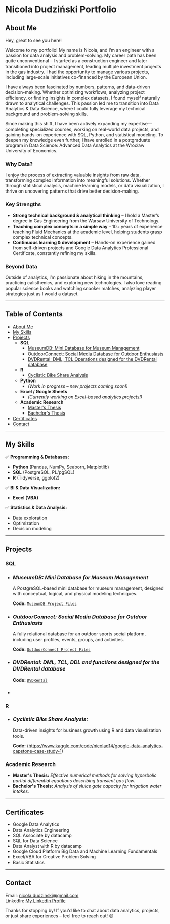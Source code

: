 # Nicola Dudziński Portfolio

## About Me
Hey, great to see you here!

Welcome to my portfolio! My name is Nicola, and I’m an engineer with a passion for data analysis and problem-solving. My career path has been quite unconventional – I started as a construction engineer and later transitioned into project management, leading multiple investment projects in the gas industry. I had the opportunity to manage various projects, including large-scale initiatives co-financed by the European Union.

I have always been fascinated by numbers, patterns, and data-driven decision-making. Whether optimizing workflows, analyzing project efficiency, or finding insights in complex datasets, I found myself naturally drawn to analytical challenges. This passion led me to transition into Data Analytics & Data Science, where I could fully leverage my technical background and problem-solving skills.

Since making this shift, I have been actively expanding my expertise—completing specialized courses, working on real-world data projects, and gaining hands-on experience with SQL, Python, and statistical modeling. To deepen my knowledge even further, I have enrolled in a postgraduate program in Data Science: Advanced Data Analytics at the Wrocław University of Economics.

### Why Data?

I enjoy the process of extracting valuable insights from raw data, transforming complex information into meaningful solutions. Whether through statistical analysis, machine learning models, or data visualization, I thrive on uncovering patterns that drive better decision-making.

### Key Strengths

- **Strong technical background & analytical thinking** – I hold a Master’s degree in Gas Engineering from the Warsaw University of Technology.
- **Teaching complex concepts in a simple way** – 10+ years of experience teaching Fluid Mechanics at the academic level, helping students grasp complex technical concepts.
- **Continuous learning & development** – Hands-on experience gained from self-driven projects and Google Data Analytics Professional Certificate, constantly refining my skills.

### Beyond Data

Outside of analytics, I’m passionate about hiking in the mountains, practicing calisthenics, and exploring new technologies. I also love reading popular science books and watching snooker matches, analyzing player strategies just as I would a dataset.

---

## Table of Contents

- [About Me](#about-me)
- [My Skills](#my-skills)
- [Projects](#projects)
  - **SQL**
    - [MuseumDB: Mini Database for Museum Management](#museumdb-mini-database-for-museum-management)
    - [OutdoorConnect: Social Media Database for Outdoor Enthusiasts](#outdoorconnect-social-media-database-for-outdoor-enthusiasts)
    - [DVDRental: DML, TCL Operations designed for the DVDRental database](#DVDRental-DML-TCL-Operations-designed-for-the-DVDRental-database)
  - **R**
    - [Cyclistic Bike Share Analysis](#cyclistic-bike-share-analysis)
  - **Python**
    - *(Work in progress – new projects coming soon!)*
  - **Excel / Google Sheets**
    - *(Currently working on Excel-based analytics projects!)*
  - **Academic Research**
    - [Master's Thesis](#masters-thesis)
    - [Bachelor's Thesis](#bachelors-thesis)
- [Certificates](#certificates)
- [Contact](#contact)


---

## My Skills

✅ **Programming & Databases:**  
   - **Python** (Pandas, NumPy, Seaborn, Matplotlib)  
   - **SQL** (PostgreSQL, PL/pgSQL)  
   - **R** (Tidyverse, ggplot2)  

✅ **BI & Data Visualization:**  
   - **Excel (VBA)**  

✅ **Statistics & Data Analysis:**  
   - Data exploration  
   - Optimization  
   - Decision modeling  

---

## Projects

### **SQL**
  - ### *MuseumDB: Mini Database for Museum Management*
    A PostgreSQL-based mini database for museum management, designed with conceptual, logical, and physical modeling techniques.
    
    **Code:** [`MuseumDB Project Files`](https://github.com/nico14-d/Portfolio/tree/main/Projects/SQL/MuseumDB)

  - ### *OutdoorConnect: Social Media Database for Outdoor Enthusiasts*

    A fully relational database for an outdoor sports social platform, including user profiles, events, groups, and activities.

    **Code:** [`OutdoorConnect Project Files`](https://github.com/nico14-d/Portfolio/tree/main/Projects/SQL/OutdoorConnect)

  - ### *DVDRental: DML, TCL, DDL and functions designed for the DVDRental database*

    **Code:** [`DVDRental`](https://github.com/nico14-d/Portfolio/tree/main/Projects/SQL/DVDRental)

  - ### 


### **R**
  - ### *Cyclistic Bike Share Analysis:*

    Data-driven insights for business growth using R and data visualization tools.

    **Code:** (https://www.kaggle.com/code/nicolad14/google-data-analytics-capstone-case-study-1)


### **Academic Research**
- **Master's Thesis:** *Effective numerical methods for solving hyperbolic partial differential equations describing transient gas flow.*
- **Bachelor's Thesis:** *Analysis of sluice gate capacity for irrigation water intakes.*

---

## Certificates

- Google Data Analytics
- Data Analytics Engineering
- SQL Associate by datacamp
- SQL for Data Science
- Data Analyst with R by datacamp
- Google Cloud Platform Big Data and Machine Learning Fundamentals
- Excel/VBA for Creative Problem Solving
- Basic Statistics


---

## Contact

Email: nicola.dudzinski@gmail.com  
LinkedIn: [My LinkedIn Profile](https://www.linkedin.com/in/nicola-dudzinski/)  

Thanks for stopping by! If you'd like to chat about data analytics, projects, or just share experiences – feel free to reach out! 😊
